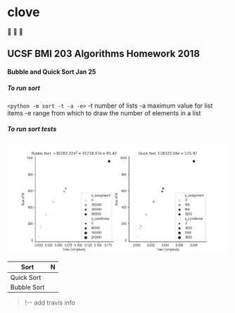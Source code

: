 # clove
:see_no_evil: :hear_no_evil: :speak_no_evil:

## UCSF BMI 203 Algorithms Homework 2018

#### Bubble and Quick Sort Jan 25

##### To run sort
`<python -m sort -t -a -e>`
-t number of lists
-a maximum value for list items
-e range from which to draw the number of elements in a list

##### To run sort tests


![a](/Sorting_graphs.png)

| Sort          | N             |
| ------------- |:-------------:|
| Quick Sort    |               |
| Bubble Sort   |               |






>!-- add travis info
